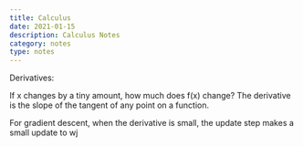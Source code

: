 ```yaml
---
title: Calculus
date: 2021-01-15
description: Calculus Notes
category: notes
type: notes
---
```


Derivatives:

If x changes by a tiny amount, how much does f(x) change? The derivative is the slope of the tangent of any point on a function.

For gradient descent, when the derivative is small, the update step makes a small update to wj
